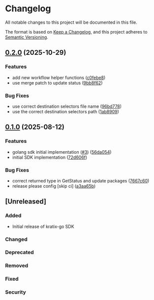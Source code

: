 # Changelog

All notable changes to this project will be documented in this file.

The format is based on [Keep a Changelog](https://keepachangelog.com/en/1.0.0/),
and this project adheres to [Semantic Versioning](https://semver.org/spec/v2.0.0.html).

## [0.2.0](https://github.com/syntasso/kratix-go/compare/v0.1.0...v0.2.0) (2025-10-29)


### Features

* add new workflow helper functions ([c0febe8](https://github.com/syntasso/kratix-go/commit/c0febe8cfab44db2fb060a9a106143ad08cc8ec8))
* use merge patch to update status ([9bb8f62](https://github.com/syntasso/kratix-go/commit/9bb8f6283a9ca06fa40aef62f4e0ebc4cc508e79))


### Bug Fixes

* use correct destination selectors file name ([96bd778](https://github.com/syntasso/kratix-go/commit/96bd778f6a6e8da39684bc24f58d2197dc9c225e))
* use the correct destination selectors path ([1ab8909](https://github.com/syntasso/kratix-go/commit/1ab89094cf3c131dd72063eea59b8cb04242cb3f))

## [0.1.0](https://github.com/syntasso/kratix-go/compare/v0.1.0...v0.1.0) (2025-08-12)


### Features

* golang sdk initial implementation ([#3](https://github.com/syntasso/kratix-go/issues/3)) ([56da054](https://github.com/syntasso/kratix-go/commit/56da05477fadfec57198c2064abbe1c0c1567a09))
* initial SDK implementation ([72d606f](https://github.com/syntasso/kratix-go/commit/72d606f6b8ff7926a35da7a659895153ffe1ad27))


### Bug Fixes

* correct returned type in GetStatus and update packages ([7667c60](https://github.com/syntasso/kratix-go/commit/7667c6021e6f64fae2266627af912620cc39bd9b))
* release please config [skip ci] ([a3aa65b](https://github.com/syntasso/kratix-go/commit/a3aa65b8505ac4d9eaed85c3e5a1748eb9913b79))

## [Unreleased]

### Added
- Initial release of kratix-go SDK

### Changed

### Deprecated

### Removed

### Fixed

### Security
